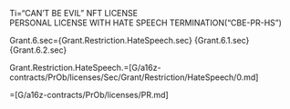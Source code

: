 
Ti=“CAN’T BE EVIL” NFT LICENSE<br>PERSONAL LICENSE WITH HATE SPEECH TERMINATION(“CBE-PR-HS”)

Grant.6.sec={Grant.Restriction.HateSpeech.sec} {Grant.6.1.sec} {Grant.6.2.sec}

Grant.Restriction.HateSpeech.=[G/a16z-contracts/PrOb/licenses/Sec/Grant/Restriction/HateSpeech/0.md]

=[G/a16z-contracts/PrOb/licenses/PR.md]

